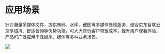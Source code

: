 # 应用场景

针对海量多媒体文件，提供转码、水印、截图等多媒体处理服务，结合京东智联云京享超清、舒适音频等优势功能，可大大降低客户带宽成本，提升用户观看体验，产品可广泛应用于泛娱乐、媒体等多种业务场景。

![](https://github.com/jdcloudcom/cn/blob/cn-Media-Processing-Service/image/Media-Processing-Service/%E5%AA%92%E4%BD%93%E5%A4%84%E7%90%86%E5%BA%94%E7%94%A8%E5%9C%BA%E6%99%AF.png)

